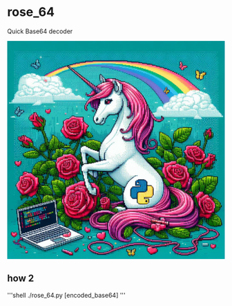 # rose_64
Quick Base64 decoder

![Image](https://github.com/tximista64/rose_64/blob/main/images/rose_64.jpeg)

## how 2

'''shell
./rose_64.py [encoded_base64]
'''
